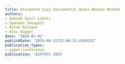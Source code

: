 ```yaml
---
title: Sharpened Lazy Incremental Quasi-Newton Method
authors:
- Aakash Sunil Lahoti
- Spandan Senapati
- Ketan Rajawat
- Alec Koppel
date: '2024-01-01'
publishDate: '2024-08-21T22:46:13.416933Z'
publication_types:
- paper-conference
publication: 'AISTATS 2024'
---
```

